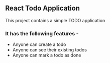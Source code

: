 ## React Todo Application

This project contains a simple TODO application

### It has the following features -

- Anyone can create a todo
- Anyone can see their existing todos
- Anyone can mark a todo as done